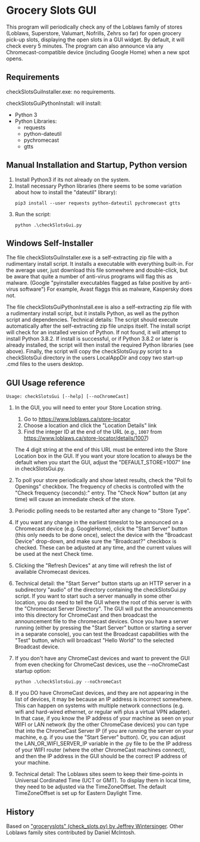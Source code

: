 Grocery Slots GUI
=================
This program will periodically check any of the Loblaws family of stores (Loblaws, Superstore, Valumart, Nofrills, Zehrs so far) for open grocery pick-up slots, displaying the open slots in a GUI widget.  By default, it will check every 5 minutes. The program can also announce via any Chromecast-compatible device (including Google Home) when a new spot opens.

Requirements
------------
checkSlotsGuiInstaller.exe: no requirements.

checkSlotsGuiPythonInstall: will install:
* Python 3
* Python Libraries:
  * requests
  * python-dateutil
  * pychromecast
  * gtts


Manual Installation and Startup, Python version
-----------------------------------------------
1. Install Python3 if its not already on the system.
1. Install necessary Python libraries (there seems to be some variation about how to install the "dateutil" library):
    ```
    pip3 install --user requests python-dateutil pychromecast gtts
    ```
1. Run the script:
    ```
    python .\checkSlotsGui.py
    ```

Windows Self-Installer
----------------------
The file checkSlotsGuiInstaller.exe is a self-extracting zip file with a rudimentary install script. It installs a executable with everything built-in. For the average user, just download this file somewhere and double-click, but be aware that quite a number of anti-virus programs will flag this as malware.  (Google "pyinstaller executables flagged as false positive by anti-virus software")  For example, Avast flaggs this as malware, Kaspersky does not.

The file checkSlotsGuiPythonInstall.exe is also a self-extracting zip file with a rudimentary install script, but it installs Python, as well as the python script and dependencies.
Technical details: The script should execute automatically after the self-extracting zip file unzips itself.  The install script will check for an installed version of Python.  If not found, it will attempt to install Python 3.8.2.  If install is successful, or if Python 3.8.2 or later is already installed, the script will then install the required Python libraries (see above).  Finally, the script will copy the checkSlotsGuy.py script to a checkSlotsGui directory in the users LocalAppDir and copy two start-up .cmd files to the users desktop.



GUI Usage reference
---------------
```
Usage: checkSlotsGui [--help] [--noChromeCast]
```

1. In the GUI, you will need to enter your Store Location string.
    1. Go to https://www.loblaws.ca/store-locator
    1. Choose a location and click the "Location Details" link
    1. Find the integer ID at the end of the URL (e.g., `1007` from https://www.loblaws.ca/store-locator/details/1007)
    
   The 4 digit string at the end of this URL must be entered into the Store Location box in the GUI.
   If you want your store location to always be the default when you start the GUI, adjust the "DEFAULT_STORE=1007" line in checkSlotsGui.py.
1. To poll your store periodically and show latest results, check the "Poll fo Openings" checkbox.  The frequency of checks is controlled with the "Check frequency (seconds):" entry.  The "Check Now" button (at any time) will cause an immediate check of the store.
1. Periodic polling needs to be restarted after any change to "Store Type".
1. If you want any change in the earliest timeslot to be announced on a Chromecast device (e.g. GoogleHome), click the "Start Server" button (this only needs to be done once), select the device with the "Broadcast Device" drop-down, and make sure the "Broadcast?" checkbox is checked.  These can be adjusted at any time, and the current values will be used at the next Check time.
1. Clicking the "Refresh Devices" at any time will refresh the list of available Chromecast devices.
1. Technical detail: the "Start Server" button starts up an HTTP server in a subdirectory "audio" of the directory containing the checkSlotsGui.py script.  If you want to start such a server manually in some other location, you do need to tell the GUI where the root of this server is with the "Chromecast Server Directory". The GUI will put the announcements into this directory for ChromeCast and then broadcast the announcement file to the chromecast devices.  Once you have a server running (either by pressing the "Start Server" button or starting a server in a separate console), you can test the Broadcast capabilities with the "Test" button, which will broadcast "Hello World" to the selected Broadcast device.
1. If you don't have any ChromeCast devices and want to prevent the GUI from even checking for ChromeCast devices, use the --noChromeCast startup option: 
    ```
    python .\checkSlotsGui.py --noChromeCast
    ```
1. If you DO have ChromeCast devices, and they are not appearing in the list of devices, it may be because an IP address is incorrect somewhere.  This can happen on systems with multiple network connections (e.g. wifi and hard-wired ethernet, or regular wifi plus a virtual VPN adapter).  In that case, if you know the IP address of your machine as seen on your WIFI or LAN network (by the other ChromeCase devices) you can type that into the ChromeCast Server IP (if you are running the server on your machine, e.g. if you use the "Start Server" button).  Or, you can adjust the LAN_OR_WIFI_SERVER_IP variable in the .py file to be the IP address of your WIFI router (where the other ChromeCast machines connect), and then the IP address in the GUI should be the correct IP address of your machine.
1. Technical detail: The Loblaws sites seem to keep their time-points in Universal Cordinated Time (UCT or GMT).  To display them in local time, they need to be adjusted via the TimeZoneOffset.  The default TimeZoneOffset is set up for Eastern Daylight Time.

History
-------
Based on ["groceryslots" (check_slots.py) by Jeffrey Wintersinger](https://github.com/jwintersinger/groceryslots). Other Loblaws family sites contributed by Daniel McIntosh.

